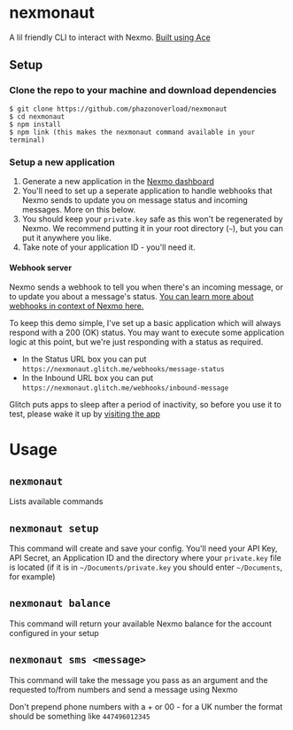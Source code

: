 # nexmonaut

A lil friendly CLI to interact with Nexmo. [Built using Ace](https://adonisjs.com/docs/4.1/ace)

## Setup

### Clone the repo to your machine and download dependencies

```
$ git clone https://github.com/phazonoverload/nexmonaut
$ cd nexmonaut
$ npm install
$ npm link (this makes the nexmonaut command available in your terminal)
```

### Setup a new application

1. Generate a new application in the [Nexmo dashboard](https://dashboard.nexmo.com/messages/create-application)
2. You'll need to set up a seperate application to handle webhooks that Nexmo sends to update you on message status and incoming messages. More on this below.
3. You should keep your `private.key` safe as this won't be regenerated by Nexmo. We recommend putting it in your root directory (`~`), but you can put it anywhere you like.
4. Take note of your application ID - you'll need it.

#### Webhook server

Nexmo sends a webhook to tell you when there's an incoming message, or to update you about a message's status. [You can learn more about webhooks in context of Nexmo here.](https://developer.nexmo.com/concepts/guides/webhooks)

To keep this demo simple, I've set up a basic application which will always respond with a 200 (OK) status. You may want to execute some application logic at this point, but we're just responding with a status as required. 

* In the Status URL box you can put `https://nexmonaut.glitch.me/webhooks/message-status`
* In the Inbound URL box you can put `https://nexmonaut.glitch.me/webhooks/inbound-message`

Glitch puts apps to sleep after a period of inactivity, so before you use it to test, please wake it up by [visiting the app](http://nexmonaut.glitch.me/)

# Usage

## `nexmonaut`

Lists available commands

## `nexmonaut setup`

This command will create and save your config. You'll need your API Key, API Secret, an Application ID and the directory where your `private.key` file is located (if it is in `~/Documents/private.key` you should enter `~/Documents`, for example)

## `nexmonaut balance`

This command will return your available Nexmo balance for the account configured in your setup

## `nexmonaut sms <message>`

This command will take the message you pass as an argument and the requested to/from numbers and send a message using Nexmo

Don't prepend phone numbers with a + or 00 - for a UK number the format should be something like `447496012345`